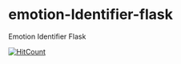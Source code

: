 # emotion-Identifier-flask
Emotion Identifier Flask

[![HitCount](http://hits.dwyl.io/teamtact/https://github.com/teamtact/emotion-identifier-flask.svg)](http://hits.dwyl.io/teamtact/https://github.com/teamtact/emotion-identifier-flask)
